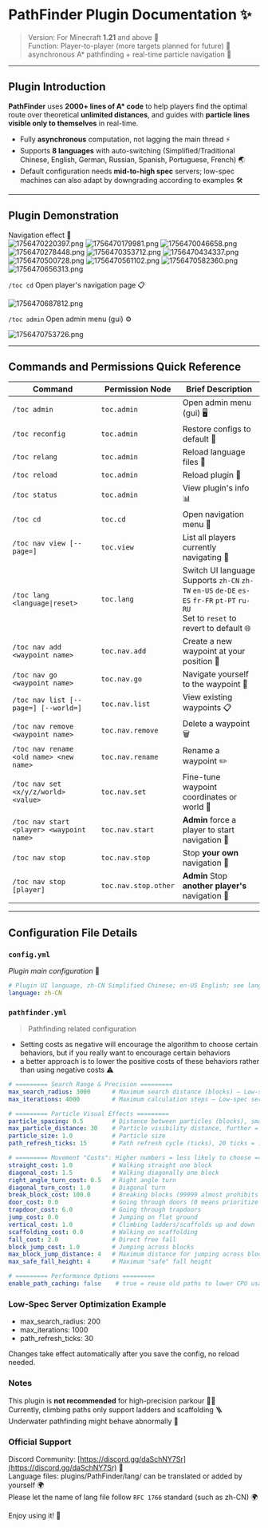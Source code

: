 # PathFinder Plugin Documentation ✨  

> Version: For Minecraft **1.21** and above 🚀  
> Function: Player-to-player (more targets planned for future) 📌  
> asynchronous A* pathfinding + real-time particle navigation 🧭   

---

## **Plugin Introduction**  
**PathFinder** uses **2000+ lines of A\* code** to help players find the optimal route over theoretical **unlimited distances**, and guides with **particle lines visible only to themselves** in real-time.  
- Fully **asynchronous** computation, not lagging the main thread ⚡
- Supports **8 languages** with auto-switching (Simplified/Traditional Chinese, English, German, Russian, Spanish, Portuguese, French) 🌏
- Default configuration needs **mid-to-high spec** servers; low-spec machines can also adapt by downgrading according to examples 🛠️

---

## **Plugin Demonstration** 
Navigation effect 🎥  
![1756470220397.png](https://free.picui.cn/free/2025/08/29/68b19dcf4573e.png)
![1756470179981.png](https://free.picui.cn/free/2025/08/29/68b19dd0beeb5.png)
![1756470046658.png](https://free.picui.cn/free/2025/08/29/68b19dd0703bf.png)
![1756470278448.png](https://free.picui.cn/free/2025/08/29/68b19dd19ee3c.png)
![1756470353712.png](https://free.picui.cn/free/2025/08/29/68b19dd2d5f75.png)
![1756470434337.png](https://free.picui.cn/free/2025/08/29/68b19dd62a476.png)
![1756470500728.png](https://free.picui.cn/free/2025/08/29/68b19dd91589d.png)
![1756470561102.png](https://free.picui.cn/free/2025/08/29/68b19dda29a0c.png)
![1756470582360.png](https://free.picui.cn/free/2025/08/29/68b19ddb243f3.png)
![1756470656313.png](https://free.picui.cn/free/2025/08/29/68b19ddb872a3.png)

`/toc cd` Open player's navigation page 📋

![1756470687812.png](https://free.picui.cn/free/2025/08/29/68b19ddba00d2.png)

`/toc admin` Open admin menu (gui) ⚙️

![1756470753726.png](https://free.picui.cn/free/2025/08/29/68b19dde37604.png)


---

## **Commands and Permissions Quick Reference**  

| Command | Permission Node | Brief Description |
|---|---|---|
| `/toc admin` | `toc.admin` | Open admin menu (gui) 🖥️ |
| `/toc reconfig` | `toc.admin` | Restore configs to default 🔧 |
| `/toc relang` | `toc.admin` | Reload language files 🔄 |
| `/toc reload` | `toc.admin` | Reload plugin 🔄 |
| `/toc status` | `toc.admin` | View plugin's info 📊 |
| `/toc cd` | `toc.cd` | Open navigation menu 🧭 |
| `/toc nav view [--page=]` | `toc.view` | List all players currently navigating 👥 |
| `/toc lang <language\|reset>` | `toc.lang` | Switch UI language<br>Supports `zh-CN` `zh-TW` `en-US` `de-DE` `es-ES` `fr-FR` `pt-PT` `ru-RU`<br>Set to `reset` to revert to default 🌐 |
| `/toc nav add <waypoint name>` | `toc.nav.add` | Create a new waypoint at your position 📍 |
| `/toc nav go <waypoint name>` | `toc.nav.go` | Navigate yourself to the waypoint 🚶 |
| `/toc nav list [--page=] [--world=]` | `toc.nav.list` | View existing waypoints 📋 |
| `/toc nav remove <waypoint name>` | `toc.nav.remove` | Delete a waypoint 🗑️ |
| `/toc nav rename <old name> <new name>` | `toc.nav.rename` | Rename a waypoint ✏️ |
| `/toc nav set <x/y/z/world> <value>` | `toc.nav.set` | Fine-tune waypoint coordinates or world 🎯 |
| `/toc nav start <player> <waypoint name>` | `toc.nav.start` | **Admin** force a player to start navigation 👮 |
| `/toc nav stop` | `toc.nav.stop` | Stop **your own** navigation 🛑 |
| `/toc nav stop [player]` | `toc.nav.stop.other` | **Admin** Stop **another player's** navigation 🛑 |

---

## **Configuration File Details**

###  `config.yml`
*Plugin main configuration* 📝
```yaml
# Plugin UI language, zh-CN Simplified Chinese; en-US English; see lang folder for others
language: zh-CN
```
### `pathfinder.yml`
> Pathfinding related configuration  
- Setting costs as negative will encourage the algorithm to choose certain behaviors, but if you really want to encourage certain behaviors  
- a better approach is to lower the positive costs of these behaviors rather than using negative costs ⚠️  
```yaml
# ========= Search Range & Precision =========
max_search_radius: 3000      # Maximum search distance (blocks) — Low-spec servers change to 100~500
max_iterations: 4000         # Maximum calculation steps — Low-spec servers change to 1000~2000

# ========= Particle Visual Effects =========
particle_spacing: 0.5        # Distance between particles (blocks), smaller = denser
max_particle_distance: 30    # Particle visibility distance, further = more bandwidth usage
particle_size: 1.0           # Particle size
path_refresh_ticks: 15       # Path refresh cycle (ticks), 20 ticks = 1 second

# ========= Movement "Costs": Higher numbers = less likely to choose =========
straight_cost: 1.0           # Walking straight one block 
diagonal_cost: 1.5           # Walking diagonally one block 
right_angle_turn_cost: 0.5   # Right angle turn 
diagonal_turn_cost: 1.0      # Diagonal turn 
break_block_cost: 100.0      # Breaking blocks (99999 almost prohibits it, 0 allows freely) 
door_cost: 0.0               # Going through doors (0 means prioritize using doors)
trapdoor_cost: 6.0           # Going through trapdoors
jump_cost: 0.0               # Jumping on flat ground
vertical_cost: 1.0           # Climbing ladders/scaffolds up and down
scaffolding_cost: 0.0        # Walking on scaffolding 
fall_cost: 2.0               # Direct free fall
block_jump_cost: 1.0         # Jumping across blocks
max_block_jump_distance: 4   # Maximum distance for jumping across blocks
max_safe_fall_height: 4      # Maximum "safe" fall height 

# ========= Performance Options =========
enable_path_caching: false    # true = reuse old paths to lower CPU usage, but might react slightly slower
```

### Low-Spec Server Optimization Example
- max_search_radius: 200
- max_iterations: 1000
- path_refresh_ticks: 30

Changes take effect automatically after you save the config, no reload needed.

### Notes
This plugin is **not recommended** for high-precision parkour 🏃‍♂️  
Currently, climbing paths only support ladders and scaffolding 🪜  
Underwater pathfinding might behave abnormally 🌊

### Official Support
Discord Community: [https://discord.gg/daSchNY7Sr](https://discord.gg/daSchNY7Sr) 💬  
Language files: plugins/PathFinder/lang/ can be translated or added by yourself 🌍  
Please let the name of lang file follow `RFC 1766` standard (such as zh-CN) 🌍

Enjoy using it! 🎉
